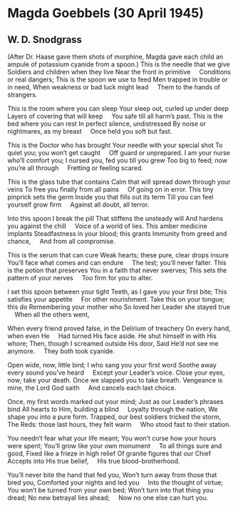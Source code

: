 # Magda Goebbels (30 April 1945)
## W. D. Snodgrass
(After Dr. Haase gave them shots of morphine, Magda gave each child an ampule
of potassium cyanide from a spoon.)
This is the needle that we give
Soldiers and children when they live
Near the front in primitive
    Conditions or real dangers;
This is the spoon we use to feed
Men trapped in trouble or in need,
When weakness or bad luck might lead
    Them to the hands of strangers.

This is the room where you can sleep
Your sleep out, curled up under deep
Layers of covering that will keep
    You safe till all harm’s past.
This is the bed where you can rest
In perfect silence, undistressed
By noise or nightmares, as my breast
    Once held you soft but fast.

This is the Doctor who has brought
Your needle with your special shot
To quiet you; you won’t get caught
    Off guard or unprepared.
I am your nurse who’ll comfort you;
I nursed you, fed you till you grew
Too big to feed; now you’re all through
    Fretting or feeling scared.

This is the glass tube that contains
Calm that will spread down through your veins
To free you finally from all pains
    Of going on in error.
This tiny pinprick sets the germ
Inside you that fills out its term
Till you can feel yourself grow firm
    Against all doubt, all terror.

Into this spoon I break the pill
That stiffens the unsteady will
And hardens you against the chill
    Voice of a world of lies.
This amber medicine implants
Steadfastness in your blood; this grants
Immunity from greed and chance,
    And from all compromise.

This is the serum that can cure
Weak hearts; these pure, clear drops insure
You’ll face what comes and can endure
    The test; you’ll never falter.
This is the potion that preserves
You in a faith that never swerves;
This sets the pattern of your nerves
    Too firm for you to alter.

I set this spoon between your tight
Teeth, as I gave you your first bite;
This satisfies your appetite
    For other nourishment.
Take this on your tongue; this do
Remembering your mother who
So loved her Leader she stayed true
    When all the others went,

When every friend proved false, in the
Delirium of treachery
On every hand, when even He
    Had turned His face aside.
He shut himself in with His whore;
Then, though I screamed outside His door,
Said He’d not see me anymore.
    They both took cyanide.

Open wide, now, little bird;
I who sang you your first word
Soothe away every sound you’ve heard
    Except your Leader’s voice.
Close your eyes, now; take your death.
Once we slapped you to take breath.
Vengeance is mine, the Lord God saith
    And cancels each last choice.

Once, my first words marked out your mind;
Just as our Leader’s phrases bind
All hearts to Him, building a blind
    Loyalty through the nation,
We shape you into a pure form.
Trapped, our best soldiers tricked the storm,
The Reds: those last hours, they felt warm
    Who stood fast to their station.

You needn’t fear what your life meant;
You won’t curse how your hours were spent;
You’ll grow like your own monument
    To all things sure and good,
Fixed like a frieze in high relief
Of granite figures that our Chief
Accepts into His true belief,
    His true blood-brotherhood.

You’ll never bite the hand that fed you,
Won’t turn away from those that bred you,
Comforted your nights and led you
    Into the thought of virtue;
You won’t be turned from your own bed;
Won’t turn into that thing you dread;
No new betrayal lies ahead;
    Now no one else can hurt you.
